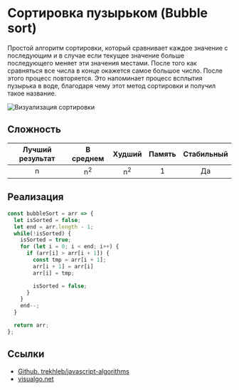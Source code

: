 # Сортировка пузырьком (Bubble sort)

Простой алгоритм сортировки, который сравнивает каждое значение с последующим и в случае если текущее значение больше последующего меняет эти значения местами. После того как сравняться все числа в конце окажется самое большое число. После этого процесс повторяется. Это напоминает процесс всплытия пузырька в воде, благодаря чему этот метод сортировки и получил такое название.

![Визуализация сортировки](https://camo.githubusercontent.com/383b23979d4d7f279f8fb285b36bcdd357b10a35/68747470733a2f2f75706c6f61642e77696b696d656469612e6f72672f77696b6970656469612f636f6d6d6f6e732f632f63382f427562626c652d736f72742d6578616d706c652d33303070782e676966)

## Сложность

| Лучший результат |    В среднем        | Худший              | Память    | Стабильный |
| :--------------: | :-----------------: | :-----------------: | :-------: | :--------: |
| n                | n<sup>2</sup>       | n<sup>2</sup>       | 1         | Да         |

## Реализация

```js
const bubbleSort = arr => {
  let isSorted = false;
  let end = arr.length - 1;
  while(!isSorted) {
    isSorted = true;
    for (let i = 0; i < end; i++) {
      if (arr[i] > arr[i + 1]) {
        const tmp = arr[i + 1];
        arr[i + 1] = arr[i]
        arr[i] = tmp;

        isSorted = false;
      }
    }
    end--;
  }

  return arr;
};
```

## Ссылки

- [Github. trekhleb/javascript-algorithms](https://github.com/trekhleb/javascript-algorithms/tree/master/src/algorithms/sorting/bubble-sort)
- [visualgo.net](https://visualgo.net/ru/sorting)
